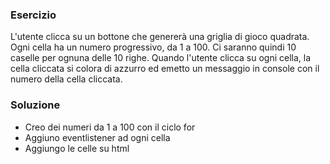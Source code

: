 ### Esercizio

L'utente clicca su un bottone che genererà una griglia di gioco quadrata.
Ogni cella ha un numero progressivo, da 1 a 100.
Ci saranno quindi 10 caselle per ognuna delle 10 righe.
Quando l'utente clicca su ogni cella, la cella cliccata si colora di azzurro ed emetto un messaggio in console con il numero della cella cliccata.

### Soluzione

- Creo dei numeri da 1 a 100 con il ciclo for
- Aggiuno eventlistener ad ogni cella
- Aggiungo le celle su html
